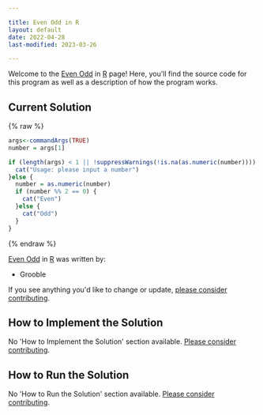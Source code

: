 ```yaml
---

title: Even Odd in R
layout: default
date: 2022-04-28
last-modified: 2023-03-26

---
```


Welcome to the [Even Odd](https://sampleprograms.io/projects/even-odd) in [R](https://sampleprograms.io/languages/r) page! Here, you'll find the source code for this program as well as a description of how the program works.

## Current Solution

{% raw %}

```r
args<-commandArgs(TRUE)
number = args[1]

if (length(args) < 1 || !suppressWarnings(!is.na(as.numeric(number)))) {
  cat("Usage: please input a number")
}else {
  number = as.numeric(number)
  if (number %% 2 == 0) {
    cat("Even")
  }else {
    cat("Odd")
  }
}
```

{% endraw %}

[Even Odd](https://sampleprograms.io/projects/even-odd) in [R](https://sampleprograms.io/languages/r) was written by:

- Grooble

If you see anything you'd like to change or update, [please consider contributing](https://github.com/TheRenegadeCoder/sample-programs).

## How to Implement the Solution

No 'How to Implement the Solution' section available. [Please consider contributing](https://github.com/TheRenegadeCoder/sample-programs-website).

## How to Run the Solution

No 'How to Run the Solution' section available. [Please consider contributing](https://github.com/TheRenegadeCoder/sample-programs-website).